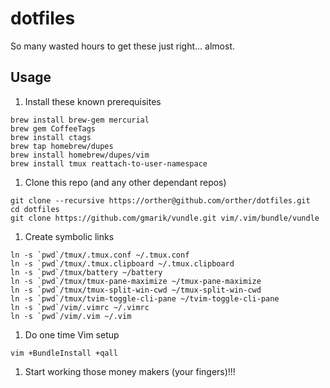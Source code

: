 dotfiles
========

So many wasted hours to get these just right... almost.

## Usage

1. Install these known prerequisites

  ```
  brew install brew-gem mercurial
  brew gem CoffeeTags
  brew install ctags
  brew tap homebrew/dupes
  brew install homebrew/dupes/vim
  brew install tmux reattach-to-user-namespace
  ```

1. Clone this repo (and any other dependant repos)

  ```
  git clone --recursive https://orther@github.com/orther/dotfiles.git
  cd dotfiles
  git clone https://github.com/gmarik/vundle.git vim/.vim/bundle/vundle
  ```

1. Create symbolic links

  ```
  ln -s `pwd`/tmux/.tmux.conf ~/.tmux.conf
  ln -s `pwd`/tmux/.tmux.clipboard ~/.tmux.clipboard
  ln -s `pwd`/tmux/battery ~/battery
  ln -s `pwd`/tmux/tmux-pane-maximize ~/tmux-pane-maximize
  ln -s `pwd`/tmux/tmux-split-win-cwd ~/tmux-split-win-cwd
  ln -s `pwd`/tmux/tvim-toggle-cli-pane ~/tvim-toggle-cli-pane
  ln -s `pwd`/vim/.vimrc ~/.vimrc
  ln -s `pwd`/vim/.vim ~/.vim
  ```

1. Do one time Vim setup

  ```
  vim +BundleInstall +qall
  ```

1. Start working those money makers (your fingers)!!!
